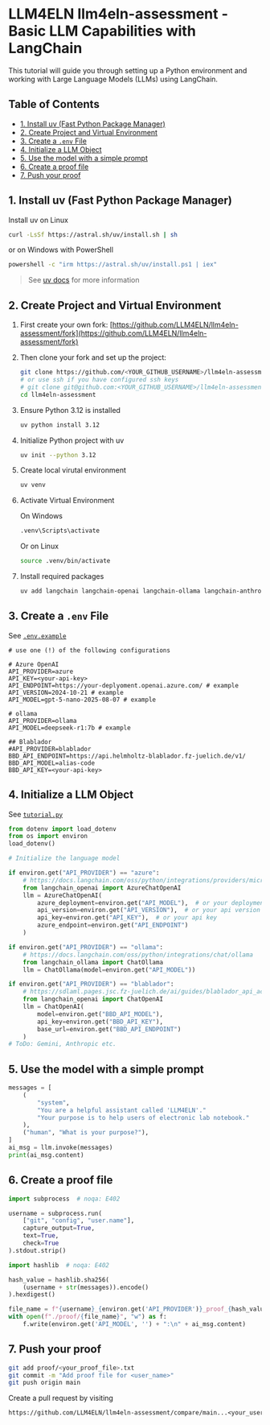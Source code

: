 # LLM4ELN llm4eln-assessment - Basic LLM Capabilities with LangChain <!-- omit in toc -->

This tutorial will guide you through setting up a Python environment and working with Large Language Models (LLMs) using LangChain.

## Table of Contents <!-- omit in toc -->

- [1. Install uv (Fast Python Package Manager)](#1-install-uv-fast-python-package-manager)
- [2. Create Project and Virtual Environment](#2-create-project-and-virtual-environment)
- [3. Create a `.env` File](#3-create-a-env-file)
- [4. Initialize a LLM Object](#4-initialize-a-llm-object)
- [5. Use the model with a simple prompt](#5-use-the-model-with-a-simple-prompt)
- [6. Create a proof file](#6-create-a-proof-file)
- [7. Push your proof](#7-push-your-proof)

## 1. Install uv (Fast Python Package Manager)

Install uv on Linux

```bash
curl -LsSf https://astral.sh/uv/install.sh | sh
```

or on Windows with PowerShell

```bash
powershell -c "irm https://astral.sh/uv/install.ps1 | iex"
```

> See [uv docs](https://docs.astral.sh/uv/getting-started/installation/) for more information

## 2. Create Project and Virtual Environment

1. First create your own fork: [https://github.com/LLM4ELN/llm4eln-assessment/fork](https://github.com/LLM4ELN/llm4eln-assessment/fork)

2. Then clone your fork and set up the project:

    ```bash
    git clone https://github.com/<YOUR_GITHUB_USERNAME>/llm4eln-assessment
    # or use ssh if you have configured ssh keys
    # git clone git@github.com:<YOUR_GITHUB_USERNAME>/llm4eln-assessment.git
    cd llm4eln-assessment
    ```

3. Ensure Python 3.12 is installed

    ```bash
    uv python install 3.12
    ```

4. Initialize Python project with uv

    ```bash
    uv init --python 3.12
    ```

5. Create local virutal environment

    ```bash
    uv venv
    ```

6. Activate Virtual Environment

    On Windows

    ```bash
    .venv\Scripts\activate
    ```

    Or on Linux

    ```bash
    source .venv/bin/activate
    ```

7. Install required packages

    ```bash
    uv add langchain langchain-openai langchain-ollama langchain-anthropic langchain-google-genai langchain-ollama python-dotenv
    ```

## 3. Create a `.env` File

See [`.env.example`](.env.example)

```env
# use one (!) of the following configurations

# Azure OpenAI
API_PROVIDER=azure
API_KEY=<your-api-key>
API_ENDPOINT=https://your-deplyoment.openai.azure.com/ # example
API_VERSION=2024-10-21 # example
API_MODEL=gpt-5-nano-2025-08-07 # example

# ollama
API_PROVIDER=ollama
API_MODEL=deepseek-r1:7b # example

## Blablador
#API_PROVIDER=blablador
BBD_API_ENDPOINT=https://api.helmholtz-blablador.fz-juelich.de/v1/
BBD_API_MODEL=alias-code
BBD_API_KEY=<your-api-key>
```

## 4. Initialize a LLM Object

See [`tutorial.py`](tutorial.py)

```py
from dotenv import load_dotenv
from os import environ
load_dotenv()

# Initialize the language model

if environ.get("API_PROVIDER") == "azure":
    # https://docs.langchain.com/oss/python/integrations/providers/microsoft
    from langchain_openai import AzureChatOpenAI
    llm = AzureChatOpenAI(
        azure_deployment=environ.get("API_MODEL"),  # or your deployment
        api_version=environ.get("API_VERSION"),  # or your api version
        api_key=environ.get("API_KEY"),  # or your api key
        azure_endpoint=environ.get("API_ENDPOINT")
    )

if environ.get("API_PROVIDER") == "ollama":
    # https://docs.langchain.com/oss/python/integrations/chat/ollama
    from langchain_ollama import ChatOllama
    llm = ChatOllama(model=environ.get("API_MODEL"))

if environ.get("API_PROVIDER") == "blablador":
    # https://sdlaml.pages.jsc.fz-juelich.de/ai/guides/blablador_api_access/
    from langchain_openai import ChatOpenAI
    llm = ChatOpenAI(
        model=environ.get("BBD_API_MODEL"),
        api_key=environ.get("BBD_API_KEY"),
        base_url=environ.get("BBD_API_ENDPOINT")
    )
# ToDo: Gemini, Anthropic etc.
```

## 5. Use the model with a simple prompt

```py
messages = [
    (
        "system",
        "You are a helpful assistant called 'LLM4ELN'."
        "Your purpose is to help users of electronic lab notebook."
    ),
    ("human", "What is your purpose?"),
]
ai_msg = llm.invoke(messages)
print(ai_msg.content)
```

## 6. Create a proof file

```py
import subprocess  # noqa: E402

username = subprocess.run(
    ["git", "config", "user.name"],
    capture_output=True,
    text=True,
    check=True
).stdout.strip()

import hashlib  # noqa: E402

hash_value = hashlib.sha256(
    (username + str(messages)).encode()
).hexdigest()

file_name = f"{username}_{environ.get('API_PROVIDER')}_proof_{hash_value}.txt"
with open(f"./proof/{file_name}", "w") as f:
    f.write(environ.get('API_MODEL', '') + ":\n" + ai_msg.content)
```

## 7. Push your proof

```bash
git add proof/<your_proof_file>.txt
git commit -m "Add proof file for <user_name>"
git push origin main
```

Create a pull request by visiting

```txt
https://github.com/LLM4ELN/llm4eln-assessment/compare/main...<your_username>:llm4eln-assessment:main
```
